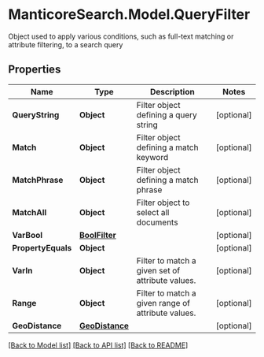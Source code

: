 # ManticoreSearch.Model.QueryFilter
Object used to apply various conditions, such as full-text matching or attribute filtering, to a search query

## Properties

Name | Type | Description | Notes
------------ | ------------- | ------------- | -------------
**QueryString** | **Object** | Filter object defining a query string | [optional] 
**Match** | **Object** | Filter object defining a match keyword | [optional] 
**MatchPhrase** | **Object** | Filter object defining a match phrase | [optional] 
**MatchAll** | **Object** | Filter object to select all documents | [optional] 
**VarBool** | [**BoolFilter**](BoolFilter.md) |  | [optional] 
**PropertyEquals** | **Object** |  | [optional] 
**VarIn** | **Object** | Filter to match a given set of attribute values. | [optional] 
**Range** | **Object** | Filter to match a given range of attribute values. | [optional] 
**GeoDistance** | [**GeoDistance**](GeoDistance.md) |  | [optional] 

[[Back to Model list]](../README.md#documentation-for-models) [[Back to API list]](../README.md#documentation-for-api-endpoints) [[Back to README]](../README.md)

